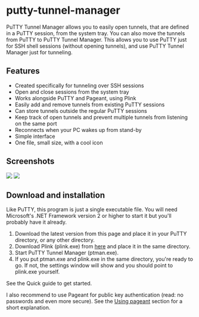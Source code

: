 # putty-tunnel-manager
PuTTY Tunnel Manager allows you to easily open tunnels, that are defined in a PuTTY session, from the system tray. You can also move the tunnels from PuTTY to PuTTY Tunnel Manager. This allows you to use PuTTY just for SSH shell sessions (without opening tunnels), and use PuTTY Tunnel Manager just for tunneling. 


## Features

* Created specifically for tunneling over SSH sessions
* Open and close sessions from the system tray
* Works alongside PuTTY and Pageant, using Plink
* Easily add and remove tunnels from existing PuTTY sessions
* Can store tunnels outside the regular PuTTY sessions
* Keep track of open tunnels and prevent multiple tunnels from listening on the same port
* Reconnects when your PC wakes up from stand-by
* Simple interface
* One file, small size, with a cool icon

## Screenshots

![](http://putty-tunnel-manager.googlecode.com/files/tunneloverview.png)
![](http://putty-tunnel-manager.googlecode.com/files/traymenu.png)

## Download and installation

Like PuTTY, this program is just a single executable file. You will need Microsoft's .NET Framework version 2 or higher to start it but you'll probably have it already.

1. Download the latest version from this page and place it in your PuTTY directory, or any other directory.
1. Download Plink (plink.exe) from [here](http://www.chiark.greenend.org.uk/~sgtatham/putty/download.html) and place it in the same directory.
1. Start PuTTY Tunnel Manager (ptman.exe).
1. If you put ptman.exe and plink.exe in the same directory, you're ready to go. If not, the settings window will show and you should point to plink.exe yourself.

See the Quick guide to get started.

I also recommend to use Pageant for public key authentication (read: no passwords and even more secure). See the [Using pageant](https://github.com/kthompson/putty-tunnel-manager/wiki/UsingPageant) section for a short explanation.

